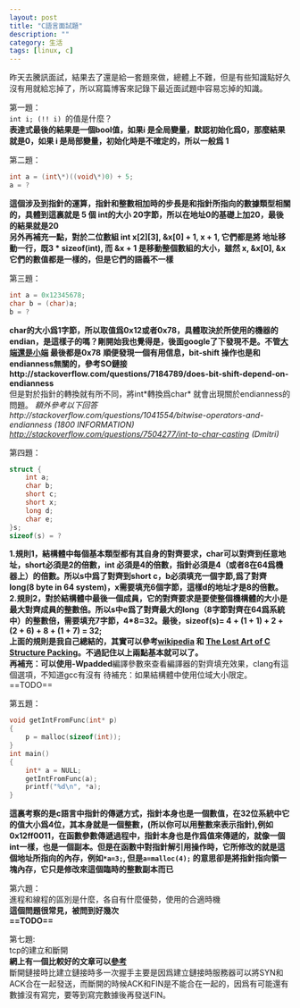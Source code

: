 ```yaml
---
layout: post
title: "C語言面試題"
description: ""
category: 生活
tags: [linux, c]
---
```


昨天去騰訊面試，結果去了還是給一套題來做，總體上不難，但是有些知識點好久沒有用就給忘掉了，所以寫篇博客來記錄下最近面試題中容易忘掉的知識。

第一題：   
`int i; (!! i) `的值是什麼？   
**表達式最後的結果是一個bool值，如果i 是全局變量，默認初始化爲0，那麼結果就是0，如果 i 是局部變量，初始化時是不確定的，所以一般爲 1** 

第二題：   
```c
int a = (int\*)((void\*)0) + 5;   
a = ?
```   
**這個涉及到指針的運算，指針和整數相加時的步長是和指針所指向的數據類型相關的，具體到這裏就是 5 個 int的大小 20字節，所以在地址0的基礎上加20，最後的結果就是20**   
**另外再補充一點，對於二位數組 int x[2][3], &x[0] + 1, x + 1, 它們都是將 地址移動一行，既3 * sizeof(int), 而 &x + 1 是移動整個數組的大小，雖然 x, &x[0], &x 它們的數值都是一樣的，但是它們的語義不一樣**

第三題：   
```c
int a = 0x12345678;
char b = (char)a;
b = ?
```
**char的大小爲1字節，所以取值爲0x12或者0x78，具體取決於所使用的機器的endian，是這樣子的嗎？剛開始我也覺得是，後面google了下發現不是。不管[大端還是小端](https://en.wikipedia.org/wiki/Endianness) 最後都是0x78**
**順便發現一個有用信息，bit-shift 操作也是和endianness無關的，參考SO鏈接http://stackoverflow.com/questions/7184789/does-bit-shift-depend-on-endianness**   
但是對於指針的轉換就有所不同，將int\*轉換爲char\* 就會出現關於endianness的問題。
*額外參考以下回答http://stackoverflow.com/questions/1041554/bitwise-operators-and-endianness (1800 INFORMATION)*   
*http://stackoverflow.com/questions/7504277/int-to-char-casting (Dmitri)*

第四題：  
```c 
struct {
	int a;
	char b;
	short c;
	short x;
	long d;
	char e;
}s;
sizeof(s) = ?
```
**1.規則1，結構體中每個基本類型都有其自身的對齊要求，char可以對齊到任意地址，short必須是2的倍數，int 必須是4的倍數，指針必須是4（或者8在64爲機器上）的倍數。所以s中爲了對齊到short c，b必須填充一個字節,爲了對齊long(8 byte in 64 system)，x需要填充6個字節，這樣d的地址才是8的倍數。
2.規則2，對於結構體中最後一個成員，它的對齊要求是要使整個機構體的大小是最大對齊成員的整數倍。所以s中e爲了對齊最大的long（8字節對齊在64爲系統中）的整數倍，需要填充7字節，4\*8=32。**最後，sizeof(s)= 4 + (1 + 1) + 2  + (2 + 6) + 8 + (1 + 7) = 32;   
上面的規則是我自己總結的，其實可以參考[wikipedia](https://en.wikipedia.org/wiki/Data_structure_alignment) 和 [The Lost Art of C Structure Packing](http://www.catb.org/esr/structure-packing/)。不過記住以上兩點基本就可以了。    
再補充：可以使用**-Wpadded**編譯參數來查看編譯器的對齊填充效果，clang有這個選項，不知道gcc有沒有
待補充：如果結構體中使用位域大小限定。==TODO==

第五題：
```c
void getIntFromFunc(int* p)
{
	p = malloc(sizeof(int));
}
int main()
{
	int* a = NULL;
	getIntFromFunc(a);
	printf("%d\n", *a);
}
```
**這裏考察的是c語言中指針的傳遞方式，指針本身也是一個數值，在32位系統中它的值大小爲4位，其本身就是一個整數，(所以你可以用整數來表示指針),例如0x12ff0011，在函數參數傳遞過程中，指針本身也是作爲值來傳遞的，就像一個int一樣，也是一個副本。但是在函數中對指針解引用操作時，它所修改的就是這個地址所指向的內存，例如`*a=3;`, 但是`a=malloc(4);` 的意思卻是將指針指向領一塊內存，它只是修改來這個臨時的整數副本而已**

第六題：   
進程和線程的區別是什麼，各自有什麼優勢，使用的合適時機    
**這個問題很常見，被問到好幾次   
==TODO==**

第七題:    
tcp的建立和斷開   
**網上有一個比較好的文章可以[參考](http://blog.csdn.net/lostyears/article/details/7104349)**   
斷開鏈接時比建立鏈接時多一次握手主要是因爲建立鏈接時服務器可以將SYN和ACK合在一起發送，而斷開的時候ACK和FIN是不能合在一起的，因爲有可能還有數據沒有寫完，要等到寫完數據後再發送FIN。